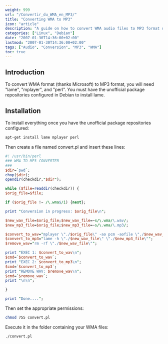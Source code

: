 ```yaml
---
weight: 999
url: "/Convertir_du_WMA_en_MP3/"
title: "Converting WMA to MP3"
icon: "article"
description: "A guide on how to convert WMA audio files to MP3 format using Linux tools like lame, mplayer and perl."
categories: ["Linux", "Debian"]
date: "2007-01-30T14:36:00+02:00"
lastmod: "2007-01-30T14:36:00+02:00"
tags: ["Audio", "Conversion", "MP3", "WMA"]
toc: true
---
```


## Introduction

To convert WMA format (thanks Microsoft) to MP3 format, you will need "lame", "mplayer", and "perl". You must have the unofficial package repositories configured in Debian to install lame.

## Installation

To install everything once you have the unofficial package repositories configured:

```bash
apt-get install lame mplayer perl
```

Then create a file named convert.pl and insert these lines:

```perl
#! /usr/bin/perl
### WMA TO MP3 CONVERTER
###
$dir=`pwd`;
chop($dir);
opendir(checkdir,"$dir");

while ($file=readdir(checkdir)) {
$orig_file=$file;

if ($orig_file !~ /\.wma$/i) {next};

print "Conversion in progress: $orig_file\n";

$new_wav_file=$orig_file;$new_wav_file=~s/\.wma/\.wav/;
$new_mp3_file=$orig_file;$new_mp3_file=~s/\.wma/\.mp3/;

$convert_to_wav="mplayer \"./$orig_file\" -ao pcm -aofile \"./$new_wav_file\"";
$convert_to_mp3="lame -h \"./$new_wav_file\" \"./$new_mp3_file\"";
$remove_wav="rm -rf \"./$new_wav_file\"";

print "EXEC 1: $convert_to_wav\n";
$cmd=`$convert_to_wav`;
print "EXEC 2: $convert_to_mp3\n";
$cmd=`$convert_to_mp3`;
print "REMOVE WAV: $remove_wav\n";
$cmd=`$remove_wav`;
print "\n\n";

}

print "Done....";
```

Then set the appropriate permissions:

```bash
chmod 755 convert.pl
```

Execute it in the folder containing your WMA files:

```bash
./convert.pl
```
